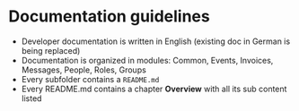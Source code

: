# Documentation guidelines

* Developer documentation is written in English (existing doc in German is being replaced)
* Documentation is organized in modules: Common, Events, Invoices, Messages, People, Roles, Groups
* Every subfolder contains a `README.md`
* Every README.md contains a chapter **Overview** with all its sub content listed
